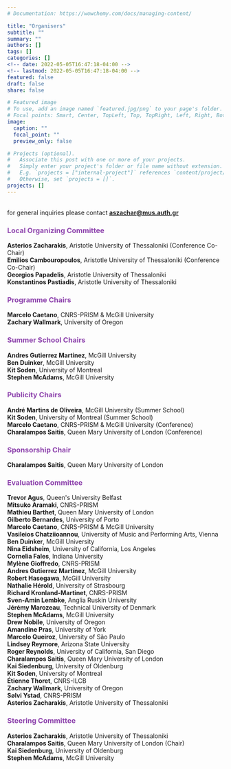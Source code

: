```yaml
---
# Documentation: https://wowchemy.com/docs/managing-content/

title: "Organisers"
subtitle: ""
summary: ""
authors: []
tags: []
categories: []
<!-- date: 2022-05-05T16:47:18-04:00 -->
<!-- lastmod: 2022-05-05T16:47:18-04:00 -->
featured: false
draft: false
share: false

# Featured image
# To use, add an image named `featured.jpg/png` to your page's folder.
# Focal points: Smart, Center, TopLeft, Top, TopRight, Left, Right, BottomLeft, Bottom, BottomRight.
image:
  caption: ""
  focal_point: ""
  preview_only: false

# Projects (optional).
#   Associate this post with one or more of your projects.
#   Simply enter your project's folder or file name without extension.
#   E.g. `projects = ["internal-project"]` references `content/project/deep-learning/index.md`.
#   Otherwise, set `projects = []`.
projects: []
---
```


</br> for general inquiries please contact **[aszachar@mus.auth.gr](mailto:aszachar@mus.auth.gr)**

### <span style="color:#8E44AD;">Local Organizing Committee</span>

**Asterios Zacharakis**, Aristotle University of Thessaloniki (Conference Co-Chair) </br>
**Emilios Cambouropoulos**, Aristotle University of Thessaloniki (Conference Co-Chair)</br>
**Georgios Papadelis**, Aristotle University of Thessaloniki </br>
**Konstantinos Pastiadis**, Aristotle University of Thessaloniki

### <span style="color:#8E44AD">Programme Chairs</span>

**Marcelo Caetano**, CNRS-PRISM & McGill University </br>
**Zachary Wallmark**, University of Oregon

### <span style="color:#8E44AD">Summer School Chairs</span>

**Andres Gutierrez Martinez**, McGill University </br>
**Ben Duinker**, McGill University </br>
**Kit Soden**, University of Montreal </br>
**Stephen McAdams**, McGill University

### <span style="color:#8E44AD">Publicity Chairs</span>

**André Martins de Oliveira**, McGill University (Summer School) </br>
**Kit Soden**, University of Montreal (Summer School) </br>
**Marcelo Caetano**, CNRS-PRISM & McGill University (Conference) </br>
**Charalampos Saitis**, Queen Mary University of London (Conference)

### <span style="color:#8E44AD">Sponsorship Chair</span>

**Charalampos Saitis**, Queen Mary University of London

### <span style="color:#8E44AD">Evaluation Committee</span>

**Trevor Agus**, Queen's University Belfast </br>
**Mitsuko Aramaki**, CNRS-PRISM </br>
**Mathieu Barthet**, Queen Mary University of London </br>
**Gilberto Bernardes**, University of Porto </br>
**Marcelo Caetano**, CNRS-PRISM & McGill University </br>
**Vasileios Chatziioannou**, University of Music and Performing Arts, Vienna </br>
**Ben Duinker**, McGill University </br>
**Nina Eidsheim**, University of California, Los Angeles </br>
**Cornelia Fales**, Indiana University </br>
**Mylène Gioffredo**, CNRS-PRISM </br>
**Andres Gutierrez Martinez**, McGill University </br>
**Robert Hasegawa**, McGill University </br>
**Nathalie Hérold**, University of Strasbourg </br>
**Richard Kronland-Martinet**, CNRS-PRISM </br>
**Sven-Amin Lembke**, Anglia Ruskin University </br>
**Jérémy Marozeau**, Technical University of Denmark </br>
**Stephen McAdams**, McGill University </br>
**Drew Nobile**, University of Oregon </br>
**Amandine Pras**, University of York </br>
**Marcelo Queiroz**, University of São Paulo </br>
**Lindsey Reymore**, Arizona State University </br>
**Roger Reynolds**, University of California, San Diego </br>
**Charalampos Saitis**, Queen Mary University of London </br>
**Kai Siedenburg**, University of Oldenburg </br>
**Kit Soden**, University of Montreal </br>
**Étienne Thoret**, CNRS-ILCB </br>
**Zachary Wallmark**, University of Oregon</br>
**Sølvi Ystad**, CNRS-PRISM </br>
**Asterios Zacharakis**, Aristotle University of Thessaloniki

### <span style="color:#8E44AD">Steering Committee</span>

**Asterios Zacharakis**, Aristotle University of Thessaloniki </br>
**Charalampos Saitis**, Queen Mary University of London (Chair) </br>
**Kai Siedenburg**, University of Oldenburg </br>
**Stephen McAdams**, McGill University
